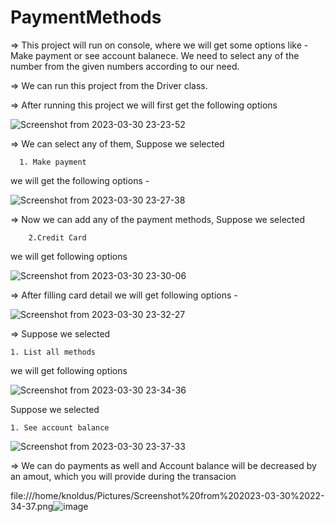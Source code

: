 # PaymentMethods

=> This project will run on console, where we will get some options like - Make payment or see account balanece. We need to select any of the number from the 
    given numbers according to our need.
    
=> We can run this project from the Driver class. 

=> After running this project we will first get the following options



![Screenshot from 2023-03-30 23-23-52](https://user-images.githubusercontent.com/124979608/228922914-2bfe30b7-9ef3-476c-8f78-bc6ecbe1d3e5.png)


=> We can select any of them, Suppose we selected 
      
      1. Make payment
   
   we will get the following options -
   
   
     
      
![Screenshot from 2023-03-30 23-27-38](https://user-images.githubusercontent.com/124979608/228923585-cc315c28-222d-4e04-9eda-3efa33eccdc6.png)


=> Now we can add any of the payment methods, Suppose we selected 

        2.Credit Card
        
  we will get following options
  
  
  
  ![Screenshot from 2023-03-30 23-30-06](https://user-images.githubusercontent.com/124979608/228924482-f2f61171-1126-4694-b34a-b22c263951cb.png)

  



=> After filling card detail we will get following options -


![Screenshot from 2023-03-30 23-32-27](https://user-images.githubusercontent.com/124979608/228924711-62750c03-0730-460c-8c7a-77503a26b836.png)


=> Suppose we selected 
    
    1. List all methods
    
 we will get following options
 
 
![Screenshot from 2023-03-30 23-34-36](https://user-images.githubusercontent.com/124979608/228925318-a9f70f5a-4b48-402b-a9b1-871e815737b4.png)

Suppose we selected 

    1. See account balance
    
   
   ![Screenshot from 2023-03-30 23-37-33](https://user-images.githubusercontent.com/124979608/228925811-66c62eb4-0812-4a7a-8dbe-d48a180132c8.png)



=> We can do payments as well and Account balance will be decreased by an amout, which you will provide during the transacion

file:///home/knoldus/Pictures/Screenshot%20from%202023-03-30%2022-34-37.png![image](https://user-images.githubusercontent.com/124979608/228926262-9ad804bc-4038-4c37-9c65-5836df5d6906.png)


